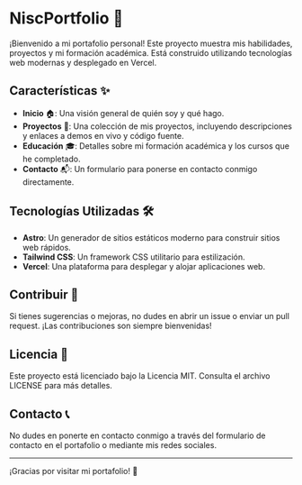 # NiscPortfolio 🌟

¡Bienvenido a mi portafolio personal! Este proyecto muestra mis habilidades, proyectos y mi formación académica. Está construido utilizando tecnologías web modernas y desplegado en Vercel.

## Características ✨

- **Inicio** 🏠: Una visión general de quién soy y qué hago.
- **Proyectos** 💼: Una colección de mis proyectos, incluyendo descripciones y enlaces a demos en vivo y código fuente.
- **Educación** 🎓: Detalles sobre mi formación académica y los cursos que he completado.
- **Contacto** 📬: Un formulario para ponerse en contacto conmigo directamente.

## Tecnologías Utilizadas 🛠️

- **Astro**: Un generador de sitios estáticos moderno para construir sitios web rápidos.
- **Tailwind CSS**: Un framework CSS utilitario para estilización.
- **Vercel**: Una plataforma para desplegar y alojar aplicaciones web.

## Contribuir 🤝

Si tienes sugerencias o mejoras, no dudes en abrir un issue o enviar un pull request. ¡Las contribuciones son siempre bienvenidas!

## Licencia 📄

Este proyecto está licenciado bajo la Licencia MIT. Consulta el archivo LICENSE para más detalles.

## Contacto 📞

No dudes en ponerte en contacto conmigo a través del formulario de contacto en el portafolio o mediante mis redes sociales.

---

¡Gracias por visitar mi portafolio! 🙏
